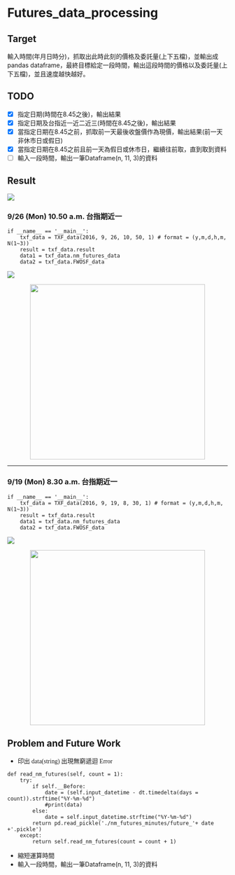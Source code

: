 # Futures_data_processing
## Target
輸入時間(年月日時分)，抓取出此時此刻的價格及委託量(上下五檔)，並輸出成 pandas dataframe，最終目標給定一段時間，輸出這段時間的價格以及委託量(上下五檔)，並且速度越快越好。
## TODO
- [x] 指定日期(時間在8.45之後)，輸出結果
- [x] 指定日期及台指近一近二近三(時間在8.45之後)，輸出結果
- [x] 當指定日期在8.45之前，抓取前一天最後收盤價作為現價，輸出結果(前一天非休市日或假日)
- [x] 當指定日期在8.45之前且前一天為假日或休市日，繼續往前取，直到取到資料
- [ ] 輸入一段時間，輸出一筆Dataframe(n, 11, 3)的資料

## Result
![](https://i.imgur.com/J76k7iS.jpg)

### 9/26 (Mon) 10.50 a.m. <font face = 微軟正黑體>台指期近一</font>
```python=
if __name__ == '__main__':
    txf_data = TXF_data(2016, 9, 26, 10, 50, 1) # format = (y,m,d,h,m, N(1~3))
    result = txf_data.result
    data1 = txf_data.nm_futures_data
    data2 = txf_data.FWOSF_data
```
![](https://i.imgur.com/GPtxeFd.jpg)
<div style="text-align:center"><img src="https://i.imgur.com/uhKsAYS.jpg" width="400"/></div>

---
### 9/19 (Mon) 8.30 a.m. <font face = 微軟正黑體>台指期近一</font>
```python=
if __name__ == '__main__':
    txf_data = TXF_data(2016, 9, 19, 8, 30, 1) # format = (y,m,d,h,m, N(1~3))
    result = txf_data.result
    data1 = txf_data.nm_futures_data
    data2 = txf_data.FWOSF_data
```

![](https://i.imgur.com/u3w0wJW.jpg)

<div style="text-align:center"><img src="https://i.imgur.com/E6meown.jpg" width="400"/></div>

## Problem and Future Work
- <font face=微軟正黑體>印出 data(string) 出現無窮遞迴 Error</font>
```python=
def read_nm_futures(self, count = 1):
    try:
        if self.__Before:
            date = (self.input_datetime - dt.timedelta(days = count)).strftime("%Y-%m-%d")
            #print(data)
        else:
            date = self.input_datetime.strftime("%Y-%m-%d")
        return pd.read_pickle('./nm_futures_minutes/future_'+ date +'.pickle')
    except:
        return self.read_nm_futures(count = count + 1)
```
- 縮短運算時間
- 輸入一段時間，輸出一筆Dataframe(n, 11, 3)的資料